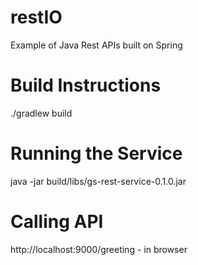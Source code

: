 restIO
======
Example of Java Rest APIs built on Spring

Build Instructions
========================
./gradlew build

Running the Service
====================
java -jar build/libs/gs-rest-service-0.1.0.jar

Calling API
============
http://localhost:9000/greeting - in browser
